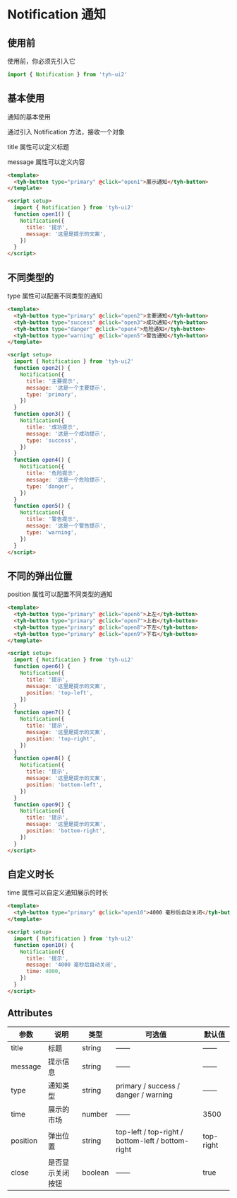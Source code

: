 # Notification 通知

## 使用前

使用前，你必须先引入它

```js
import { Notification } from 'tyh-ui2'
```

## 基本使用

通知的基本使用

通过引入 Notification 方法，接收一个对象

title 属性可以定义标题

message 属性可以定义内容

```html
<template>
  <tyh-button type="primary" @click="open1">展示通知</tyh-button>
</template>

<script setup>
  import { Notification } from 'tyh-ui2'
  function open1() {
    Notification({
      title: '提示',
      message: '这里是提示的文案',
    })
  }
</script>
```

## 不同类型的

type 属性可以配置不同类型的通知

```html
<template>
  <tyh-button type="primary" @click="open2">主要通知</tyh-button>
  <tyh-button type="success" @click="open3">成功通知</tyh-button>
  <tyh-button type="danger" @click="open4">危险通知</tyh-button>
  <tyh-button type="warning" @click="open5">警告通知</tyh-button>
</template>

<script setup>
  import { Notification } from 'tyh-ui2'
  function open2() {
    Notification({
      title: '主要提示',
      message: '这是一个主要提示',
      type: 'primary',
    })
  }
  function open3() {
    Notification({
      title: '成功提示',
      message: '这是一个成功提示',
      type: 'success',
    })
  }
  function open4() {
    Notification({
      title: '危险提示',
      message: '这是一个危险提示',
      type: 'danger',
    })
  }
  function open5() {
    Notification({
      title: '警告提示',
      message: '这是一个警告提示',
      type: 'warning',
    })
  }
</script>
```

## 不同的弹出位置

position 属性可以配置不同类型的通知

```html
<template>
  <tyh-button type="primary" @click="open6">上左</tyh-button>
  <tyh-button type="primary" @click="open7">上右</tyh-button>
  <tyh-button type="primary" @click="open8">下左</tyh-button>
  <tyh-button type="primary" @click="open9">下右</tyh-button>
</template>

<script setup>
  import { Notification } from 'tyh-ui2'
  function open6() {
    Notification({
      title: '提示',
      message: '这里是提示的文案',
      position: 'top-left',
    })
  }
  function open7() {
    Notification({
      title: '提示',
      message: '这里是提示的文案',
      position: 'top-right',
    })
  }
  function open8() {
    Notification({
      title: '提示',
      message: '这里是提示的文案',
      position: 'bottom-left',
    })
  }
  function open9() {
    Notification({
      title: '提示',
      message: '这里是提示的文案',
      position: 'bottom-right',
    })
  }
</script>
```

## 自定义时长

time 属性可以自定义通知展示的时长

```html
<template>
  <tyh-button type="primary" @click="open10">4000 毫秒后自动关闭</tyh-button>
</template>

<script setup>
  import { Notification } from 'tyh-ui2'
  function open10() {
    Notification({
      title: '提示',
      message: '4000 毫秒后自动关闭',
      time: 4000,
    })
  }
</script>
```

## Attributes

| 参数     | 说明             | 类型    | 可选值                                            | 默认值    |
| -------- | ---------------- | ------- | ------------------------------------------------- | --------- |
| title    | 标题             | string  | ——                                                | ——        |
| message  | 提示信息         | string  | ——                                                | ——        |
| type     | 通知类型         | string  | primary / success / danger / warning              | ——        |
| time     | 展示的市场       | number  | ——                                                | 3500      |
| position | 弹出位置         | string  | top-left / top-right / bottom-left / bottom-right | top-right |
| close    | 是否显示关闭按钮 | boolean | ——                                                | true      |
